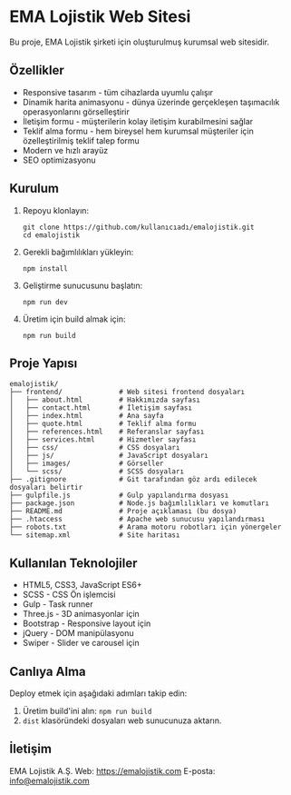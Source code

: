 # EMA Lojistik Web Sitesi

Bu proje, EMA Lojistik şirketi için oluşturulmuş kurumsal web sitesidir.

## Özellikler

- Responsive tasarım - tüm cihazlarda uyumlu çalışır
- Dinamik harita animasyonu - dünya üzerinde gerçekleşen taşımacılık operasyonlarını görselleştirir
- İletişim formu - müşterilerin kolay iletişim kurabilmesini sağlar
- Teklif alma formu - hem bireysel hem kurumsal müşteriler için özelleştirilmiş teklif talep formu
- Modern ve hızlı arayüz
- SEO optimizasyonu

## Kurulum

1. Repoyu klonlayın:
   ```
   git clone https://github.com/kullanıcıadı/emalojistik.git
   cd emalojistik
   ```

2. Gerekli bağımlılıkları yükleyin:
   ```
   npm install
   ```

3. Geliştirme sunucusunu başlatın:
   ```
   npm run dev
   ```

4. Üretim için build almak için:
   ```
   npm run build
   ```

## Proje Yapısı

```
emalojistik/
├── frontend/              # Web sitesi frontend dosyaları
│   ├── about.html         # Hakkımızda sayfası
│   ├── contact.html       # İletişim sayfası
│   ├── index.html         # Ana sayfa
│   ├── quote.html         # Teklif alma formu
│   ├── references.html    # Referanslar sayfası
│   ├── services.html      # Hizmetler sayfası
│   ├── css/               # CSS dosyaları
│   ├── js/                # JavaScript dosyaları
│   ├── images/            # Görseller
│   └── scss/              # SCSS dosyaları
├── .gitignore             # Git tarafından göz ardı edilecek dosyaları belirtir
├── gulpfile.js            # Gulp yapılandırma dosyası
├── package.json           # Node.js bağımlılıkları ve komutları
├── README.md              # Proje açıklaması (bu dosya)
├── .htaccess              # Apache web sunucusu yapılandırması
├── robots.txt             # Arama motoru robotları için yönergeler
└── sitemap.xml            # Site haritası
```

## Kullanılan Teknolojiler

- HTML5, CSS3, JavaScript ES6+
- SCSS - CSS Ön işlemcisi
- Gulp - Task runner
- Three.js - 3D animasyonlar için
- Bootstrap - Responsive layout için
- jQuery - DOM manipülasyonu
- Swiper - Slider ve carousel için

## Canlıya Alma

Deploy etmek için aşağıdaki adımları takip edin:

1. Üretim build'ini alın: `npm run build`
2. `dist` klasöründeki dosyaları web sunucunuza aktarın.

## İletişim

EMA Lojistik A.Ş.
Web: https://emalojistik.com
E-posta: info@emalojistik.com
